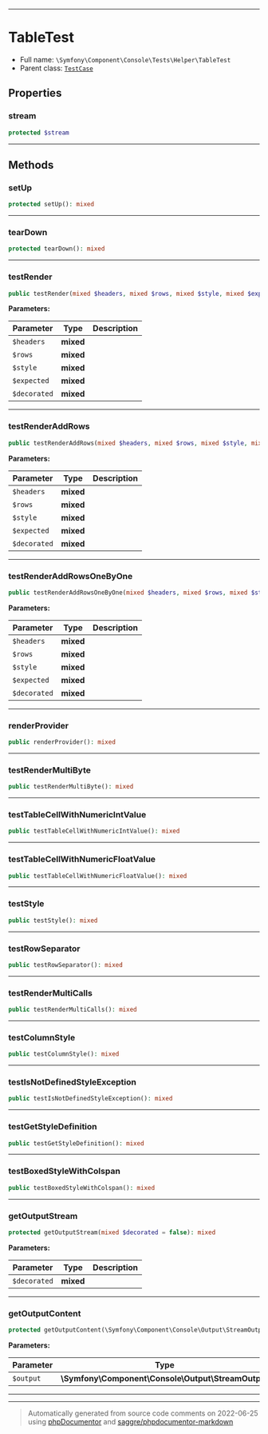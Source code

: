 ***

# TableTest





* Full name: `\Symfony\Component\Console\Tests\Helper\TableTest`
* Parent class: [`TestCase`](../../../../../PHPUnit/Framework/TestCase.md)



## Properties


### stream



```php
protected $stream
```






***

## Methods


### setUp



```php
protected setUp(): mixed
```











***

### tearDown



```php
protected tearDown(): mixed
```











***

### testRender



```php
public testRender(mixed $headers, mixed $rows, mixed $style, mixed $expected, mixed $decorated = false): mixed
```








**Parameters:**

| Parameter | Type | Description |
|-----------|------|-------------|
| `$headers` | **mixed** |  |
| `$rows` | **mixed** |  |
| `$style` | **mixed** |  |
| `$expected` | **mixed** |  |
| `$decorated` | **mixed** |  |




***

### testRenderAddRows



```php
public testRenderAddRows(mixed $headers, mixed $rows, mixed $style, mixed $expected, mixed $decorated = false): mixed
```








**Parameters:**

| Parameter | Type | Description |
|-----------|------|-------------|
| `$headers` | **mixed** |  |
| `$rows` | **mixed** |  |
| `$style` | **mixed** |  |
| `$expected` | **mixed** |  |
| `$decorated` | **mixed** |  |




***

### testRenderAddRowsOneByOne



```php
public testRenderAddRowsOneByOne(mixed $headers, mixed $rows, mixed $style, mixed $expected, mixed $decorated = false): mixed
```








**Parameters:**

| Parameter | Type | Description |
|-----------|------|-------------|
| `$headers` | **mixed** |  |
| `$rows` | **mixed** |  |
| `$style` | **mixed** |  |
| `$expected` | **mixed** |  |
| `$decorated` | **mixed** |  |




***

### renderProvider



```php
public renderProvider(): mixed
```











***

### testRenderMultiByte



```php
public testRenderMultiByte(): mixed
```











***

### testTableCellWithNumericIntValue



```php
public testTableCellWithNumericIntValue(): mixed
```











***

### testTableCellWithNumericFloatValue



```php
public testTableCellWithNumericFloatValue(): mixed
```











***

### testStyle



```php
public testStyle(): mixed
```











***

### testRowSeparator



```php
public testRowSeparator(): mixed
```











***

### testRenderMultiCalls



```php
public testRenderMultiCalls(): mixed
```











***

### testColumnStyle



```php
public testColumnStyle(): mixed
```











***

### testIsNotDefinedStyleException



```php
public testIsNotDefinedStyleException(): mixed
```











***

### testGetStyleDefinition



```php
public testGetStyleDefinition(): mixed
```











***

### testBoxedStyleWithColspan



```php
public testBoxedStyleWithColspan(): mixed
```











***

### getOutputStream



```php
protected getOutputStream(mixed $decorated = false): mixed
```








**Parameters:**

| Parameter | Type | Description |
|-----------|------|-------------|
| `$decorated` | **mixed** |  |




***

### getOutputContent



```php
protected getOutputContent(\Symfony\Component\Console\Output\StreamOutput $output): mixed
```








**Parameters:**

| Parameter | Type | Description |
|-----------|------|-------------|
| `$output` | **\Symfony\Component\Console\Output\StreamOutput** |  |




***


***
> Automatically generated from source code comments on 2022-06-25 using [phpDocumentor](http://www.phpdoc.org/) and [saggre/phpdocumentor-markdown](https://github.com/Saggre/phpDocumentor-markdown)
